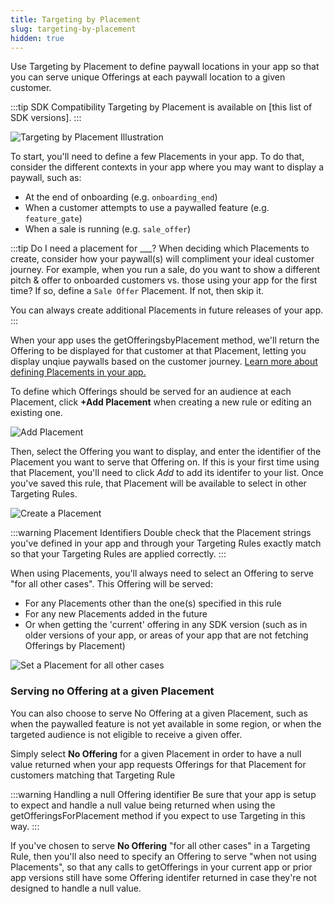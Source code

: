 ```yaml
---
title: Targeting by Placement
slug: targeting-by-placement
hidden: true
---
```


Use Targeting by Placement to define paywall locations in your app so that you can serve unique Offerings at each paywall location to a given customer.

:::tip SDK Compatibility
Targeting by Placement is available on [this list of SDK versions].
:::

![Targeting by Placement Illustration](/images/targeting-by-placement-illustration.png)

To start, you'll need to define a few Placements in your app. To do that, consider the different contexts in your app where you may want to display a paywall, such as:

- At the end of onboarding (e.g. `onboarding_end`)
- When a customer attempts to use a paywalled feature (e.g. `feature_gate`)
- When a sale is running (e.g. `sale_offer`)

:::tip Do I need a placement for \_\_\_?
When deciding which Placements to create, consider how your paywall(s) will compliment your ideal customer journey. For example, when you run a sale, do you want to show a different pitch & offer to onboarded customers vs. those using your app for the first time? If so, define a `Sale Offer` Placement. If not, then skip it.

You can always create additional Placements in future releases of your app.
:::

When your app uses the getOfferingsbyPlacement method, we'll return the Offering to be displayed for that customer at that Placement, letting you display unqiue paywalls based on the customer journey. [Learn more about defining Placements in your app.](/tools/targeting/targeting-by-placement)

To define which Offerings should be served for an audience at each Placement, click **+Add Placement** when creating a new rule or editing an existing one.

![Add Placement](/images/add-placement.png)

Then, select the Offering you want to display, and enter the identifier of the Placement you want to serve that Offering on. If this is your first time using that Placement, you'll need to click _Add_ to add its identifer to your list. Once you've saved this rule, that Placement will be available to select in other Targeting Rules.

![Create a Placement](/images/create-a-placement.png)

:::warning Placement Identifiers
Double check that the Placement strings you've defined in your app and through your Targeting Rules exactly match so that your Targeting Rules are applied correctly.
:::

When using Placements, you'll always need to select an Offering to serve "for all other cases". This Offering will be served:

- For any Placements other than the one(s) specified in this rule
- For any new Placements added in the future
- Or when getting the 'current' offering in any SDK version (such as in older versions of your app, or areas of your app that are not fetching Offerings by Placement)

![Set a Placement for all other cases](/images/for-all-other-cases.png)

### Serving no Offering at a given Placement

You can also choose to serve No Offering at a given Placement, such as when the paywalled feature is not yet available in some region, or when the targeted audience is not eligible to receive a given offer.

Simply select **No Offering** for a given Placement in order to have a null value returned when your app requests Offerings for that Placement for customers matching that Targeting Rule

:::warning Handling a null Offering identifier
Be sure that your app is setup to expect and handle a null value being returned when using the getOfferingsForPlacement method if you expect to use Targeting in this way.
:::

If you've chosen to serve **No Offering** "for all other cases" in a Targeting Rule, then you'll also need to specify an Offering to serve "when not using Placements", so that any calls to getOfferings in your current app or prior app versions still have some Offering identifer returned in case they're not designed to handle a null value.
